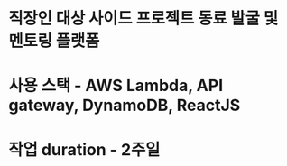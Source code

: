 # 직장인 대상 사이드 프로젝트 동료 발굴 및 멘토링 플랫폼

# 사용 스택 - AWS Lambda, API gateway, DynamoDB, ReactJS

# 작업 duration - 2주일
